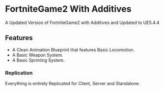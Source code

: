 # FortniteGame2 With Additives
A Updated Version of FortniteGame2 with Additives and Updated to UE5.4.4
## Features
- A Clean Animation Blueprint that features Basic Locomotion.
- A Basic Weapon System.
- A Basic Sprinting System.

### Replication
Everything is entirely Replicated for Client, Server and Standalone.
